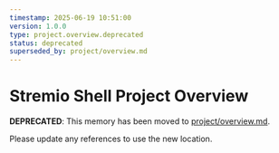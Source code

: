 ```yaml
---
timestamp: 2025-06-19 10:51:00
version: 1.0.0
type: project.overview.deprecated
status: deprecated
superseded_by: project/overview.md
---
```


# Stremio Shell Project Overview

**DEPRECATED**: This memory has been moved to [project/overview.md](project/overview.md).

Please update any references to use the new location.